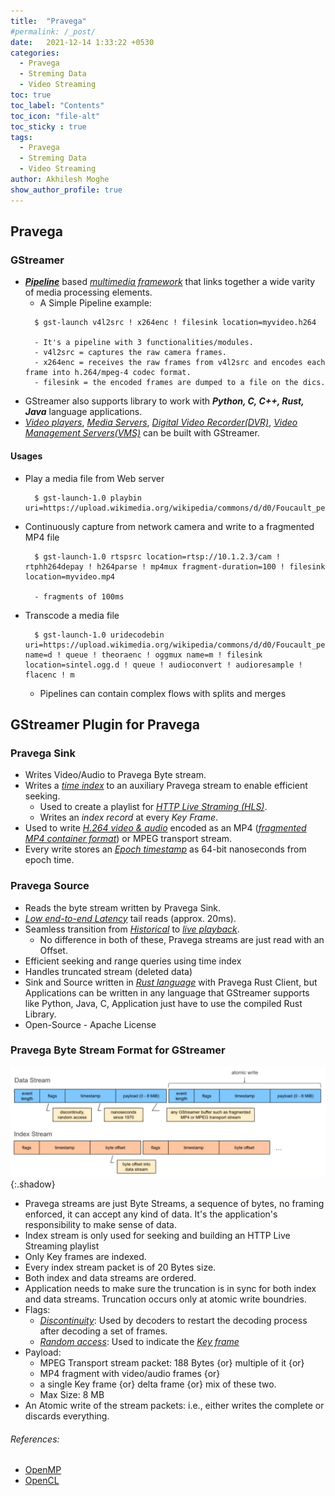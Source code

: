 ```yaml
---
title:  "Pravega"
#permalink: /_post/
date:   2021-12-14 1:33:22 +0530
categories:
  - Pravega
  - Streming Data
  - Video Streaming
toc: true
toc_label: "Contents"
toc_icon: "file-alt"
toc_sticky : true
tags:
  - Pravega
  - Streming Data
  - Video Streaming
author: Akhilesh Moghe
show_author_profile: true
---
```


## Pravega

### GStreamer
- __*<u>Pipeline</u>*__ based *<u>multimedia framework</u>* that links together a wide varity of media processing elements.
  - A Simple Pipeline example:
  ```
    $ gst-launch v4l2src ! x264enc ! filesink location=myvideo.h264
    
    - It's a pipeline with 3 functionalities/modules.
    - v4l2src = captures the raw camera frames.
    - x264enc = receives the raw frames from v4l2src and encodes each frame into h.264/mpeg-4 codec format.
    - filesink = the encoded frames are dumped to a file on the dics.
  ```
- GStreamer also supports library to work with __*Python, C, C++, Rust, Java*__ language applications.
- *<u>Video players</u>*, *<u>Media Servers</u>*, *<u>Digital Video Recorder(DVR)</u>*, *<u>Video Management Servers(VMS)</u>* can be built with GStreamer.

#### Usages
- Play a media file from Web server
  ```
    $ gst-launch-1.0 playbin uri=https://upload.wikimedia.org/wikipedia/commons/d/d0/Foucault_pendulum_1.webm
  ```
- Continuously capture from network camera and write to a fragmented MP4 file
  ```
    $ gst-launch-1.0 rtspsrc location=rtsp://10.1.2.3/cam ! rtphh264depay ! h264parse ! mp4mux fragment-duration=100 ! filesink location=myvideo.mp4
    
    - fragments of 100ms
  ```
- Transcode a media file
  ```
    $ gst-launch-1.0 uridecodebin uri=https://upload.wikimedia.org/wikipedia/commons/d/d0/Foucault_pendulum_1.webm name=d ! queue ! theoraenc ! oggmux name=m ! filesink location=sintel.ogg.d ! queue ! audioconvert ! audioresample ! flacenc ! m
  ```
  - Pipelines can contain complex flows with splits and merges

## GStreamer Plugin for Pravega
### Pravega Sink
- Writes Video/Audio to Pravega Byte stream.
- Writes a *<u>time index</u>* to an auxiliary Pravega stream to enable efficient seeking.
  - Used to create a playlist for *<u>HTTP Live Straming (HLS)</u>*.
  - Writes an *index record* at every *Key Frame*.
- Used to write *<u>H.264 video & audio</u>* encoded as an MP4 (*<u>fragmented MP4 container format</u>*) or MPEG transport stream.
- Every write stores an *<u>Epoch timestamp</u>* as 64-bit nanoseconds from epoch time.

### Pravega Source
- Reads the byte stream written by Pravega Sink.
- *<u>Low end-to-end Latency</u>* tail reads (approx. 20ms).
- Seamless transition from *<u>Historical</u>* to *<u>live playback</u>*.
  - No difference in both of these, Pravega streams are just read with an Offset.
- Efficient seeking and range queries using time index
- Handles truncated stream (deleted data)
- Sink and Source written in *<u>Rust language</u>* with Pravega Rust Client, but Applications can be written in any language that GStreamer supports like Python, Java, C, Application just have to use the compiled Rust Library.
- Open-Source - Apache License

### Pravega Byte Stream Format for GStreamer
  ![pravega-gstreamer-data-index-byte-stream-format](/assets/images/streaming_data/pravega/pravega-gstreamer-data-index-byte-stream-format.png){:.shadow}
  
- Pravega streams are just Byte Streams, a sequence of bytes, no framing enforced, it can accept any kind of data. It's the application's responsibility to make sense of data.
- Index stream is only used for seeking and building an HTTP Live Streaming playlist
- Only Key frames are indexed.
- Every index stream packet is of 20 Bytes size.
- Both index and data streams are ordered.
- Application needs to make sure the truncation is in sync for both index and data streams. Truncation occurs only at atomic write boundries.
- Flags:
  - *<u>Discontinuity</u>*: Used by decoders to restart the decoding process after decoding a set of frames.
  - *<u>Random access</u>*: Used to indicate the *<u>Key frame</u>*
- Payload:
  - MPEG Transport stream packet: 188 Bytes {or} multiple of it {or}
  - MP4 fragment with video/audio frames {or}
  - a single Key frame {or} delta frame {or} mix of these two.
  - Max Size: 8 MB
- An Atomic write of the stream packets: i.e., either writes the complete or discards everything.
###### References:
  - [OpenMP](https://en.wikipedia.org/wiki/OpenMP)
  - [OpenCL](https://en.wikipedia.org/wiki/OpenCL)
  
  
  

